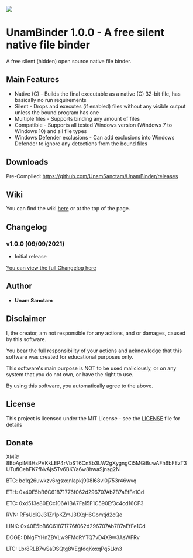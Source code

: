 
<img src="https://github.com/UnamSanctam/UnamBinder/blob/master/UnamBinder.png?raw=true">

# UnamBinder 1.0.0 - A free silent native file binder

A free silent (hidden) open source native file binder.

## Main Features

* Native (C) - Builds the final executable as a native (C) 32-bit file, has basically no run requirements
* Silent - Drops and executes (if enabled) files without any visible output unless the bound program has one
* Multiple files - Supports binding any amount of files
* Compatible - Supports all tested Windows version (Windows 7 to Windows 10) and all file types
* Windows Defender exclusions - Can add exclusions into Windows Defender to ignore any detections from the bound files

## Downloads

Pre-Compiled: https://github.com/UnamSanctam/UnamBinder/releases

## Wiki

You can find the wiki [here](https://github.com/UnamSanctam/UnamBinder/wiki) or at the top of the page.

## Changelog

### v1.0.0 (09/09/2021)
* Initial release

[You can view the full Changelog here](CHANGELOG.md)

## Author

* **Unam Sanctam**

## Disclaimer

I, the creator, am not responsible for any actions, and or damages, caused by this software.

You bear the full responsibility of your actions and acknowledge that this software was created for educational purposes only.

This software's main purpose is NOT to be used maliciously, or on any system that you do not own, or have the right to use.

By using this software, you automatically agree to the above.

## License

This project is licensed under the MIT License - see the [LICENSE](/LICENSE) file for details

## Donate

XMR: 8BbApiMBHsPVKkLEP4rVbST6CnSb3LW2gXygngCi5MGiBuwAFh6bFEzT3UTufiCehFK7fNvAjs5Tv6BKYa6w8hwaSjnsg2N

BTC: bc1q26uwkzv6rgsxqnlapkj908l68vl0j753r46wvq

ETH: 0x40E5bB6C61871776f062d296707Ab7B7aEfFe1Cd

ETC: 0xd513e80ECc106A1BA7Fa15F1C590Ef3c4cd16CF3

RVN: RFsUdiQJ31Zr1pKZmJ3fXqH6Gomtjd2cQe

LINK: 0x40E5bB6C61871776f062d296707Ab7B7aEfFe1Cd

DOGE: DNgFYHnZBVLw9FMdRYTQ7vD4X9w3AsWFRv

LTC: Lbr8RLB7wSaDSQtg8VEgfdqKoxqPq5Lkn3
